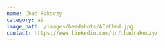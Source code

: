 ```yaml
---
name: Chad Rakoczy
category: ai
image_path: /images/headshots/AI/Chad.jpg
contact: https://www.linkedin.com/in/chadrakoczy/
---
```

